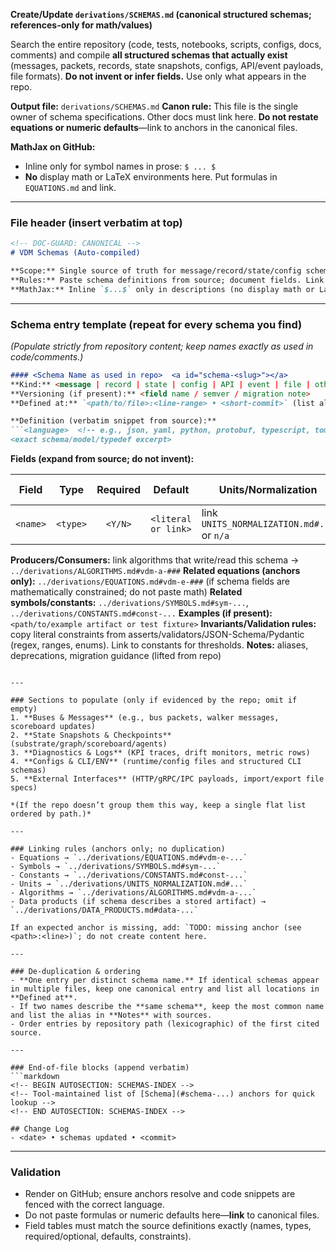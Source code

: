 **Create/Update `derivations/SCHEMAS.md` (canonical structured schemas; references-only for math/values)**

Search the entire repository (code, tests, notebooks, scripts, configs, docs, comments) and compile **all structured schemas that actually exist** (messages, packets, records, state snapshots, configs, API/event payloads, file formats). **Do not invent or infer fields.** Use only what appears in the repo.

**Output file:** `derivations/SCHEMAS.md`
**Canon rule:** This file is the single owner of schema specifications. Other docs must link here. **Do not restate equations or numeric defaults**—link to anchors in the canonical files.

**MathJax on GitHub:**

* Inline only for symbol names in prose: `$ ... $`
* **No** display math or LaTeX environments here. Put formulas in `EQUATIONS.md` and link.

---

### File header (insert verbatim at top)

```markdown
<!-- DOC-GUARD: CANONICAL -->
# VDM Schemas (Auto-compiled)

**Scope:** Single source of truth for message/record/state/config schemas used in this repository.  
**Rules:** Paste schema definitions from source; document fields. Link to equations/constants/symbols/units/algorithms.  
**MathJax:** Inline `$...$` only in descriptions (no display math or LaTeX environments).
```

---

### Schema entry template (repeat for every schema you find)

*(Populate strictly from repository content; keep names exactly as used in code/comments.)*

````markdown
#### <Schema Name as used in repo>  <a id="schema-<slug>"></a>
**Kind:** <message | record | state | config | API | event | file | other>  
**Versioning (if present):** <field name / semver / migration note>  
**Defined at:** `<path/to/file>:<line-range> • <short-commit>` (list all canonical sources)

**Definition (verbatim snippet from source):**
```<language>  <!-- e.g., json, yaml, python, protobuf, typescript, toml -->
<exact schema/model/typedef excerpt>
````

**Fields (expand from source; do not invent):**

| Field    | Type     | Required | Default             | Units/Normalization                        | Description (lifted)        | Source         |
| -------- | -------- | :------: | ------------------- | ------------------------------------------ | --------------------------- | -------------- |
| `<name>` | `<type>` |  `<Y/N>` | `<literal or link>` | link `UNITS_NORMALIZATION.md#...` or `n/a` | one line from comments/docs | `<path:lines>` |

**Producers/Consumers:** link algorithms that write/read this schema → `../derivations/ALGORITHMS.md#vdm-a-###`
**Related equations (anchors only):** `../derivations/EQUATIONS.md#vdm-e-###` (if schema fields are mathematically constrained; do not paste math)
**Related symbols/constants:** `../derivations/SYMBOLS.md#sym-...`, `../derivations/CONSTANTS.md#const-...`
**Examples (if present):** `<path/to/example artifact or test fixture>`
**Invariants/Validation rules:** copy literal constraints from asserts/validators/JSON-Schema/Pydantic (regex, ranges, enums). Link to constants for thresholds.
**Notes:** aliases, deprecations, migration guidance (lifted from repo)

````

---

### Sections to populate (only if evidenced by the repo; omit if empty)
1. **Buses & Messages** (e.g., bus packets, walker messages, scoreboard updates)  
2. **State Snapshots & Checkpoints** (substrate/graph/scoreboard/agents)  
3. **Diagnostics & Logs** (KPI traces, drift monitors, metric rows)  
4. **Configs & CLI/ENV** (runtime/config files and structured CLI schemas)  
5. **External Interfaces** (HTTP/gRPC/IPC payloads, import/export file specs)

*(If the repo doesn’t group them this way, keep a single flat list ordered by path.)*

---

### Linking rules (anchors only; no duplication)
- Equations → `../derivations/EQUATIONS.md#vdm-e-...`  
- Symbols → `../derivations/SYMBOLS.md#sym-...`  
- Constants → `../derivations/CONSTANTS.md#const-...`  
- Units → `../derivations/UNITS_NORMALIZATION.md#...`  
- Algorithms → `../derivations/ALGORITHMS.md#vdm-a-...`  
- Data products (if schema describes a stored artifact) → `../derivations/DATA_PRODUCTS.md#data-...`

If an expected anchor is missing, add: `TODO: missing anchor (see <path>:<line>)`; do not create content here.

---

### De-duplication & ordering
- **One entry per distinct schema name.** If identical schemas appear in multiple files, keep one canonical entry and list all locations in **Defined at**.  
- If two names describe the **same schema**, keep the most common name and list the alias in **Notes** with sources.  
- Order entries by repository path (lexicographic) of the first cited source.

---

### End-of-file blocks (append verbatim)
```markdown
<!-- BEGIN AUTOSECTION: SCHEMAS-INDEX -->
<!-- Tool-maintained list of [Schema](#schema-...) anchors for quick lookup -->
<!-- END AUTOSECTION: SCHEMAS-INDEX -->

## Change Log
- <date> • schemas updated • <commit>
````

---

### Validation

* Render on GitHub; ensure anchors resolve and code snippets are fenced with the correct language.
* Do not paste formulas or numeric defaults here—**link** to canonical files.
* Field tables must match the source definitions exactly (names, types, required/optional, defaults, constraints).
